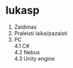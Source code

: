 # lukasp
1. Zaidimas <br>
2. Praleisti laika/pazaisti <br>
3. PC <br>
4.1 C# <br>
4.2 Nebus <br>
4.3 Unity engine <br>

